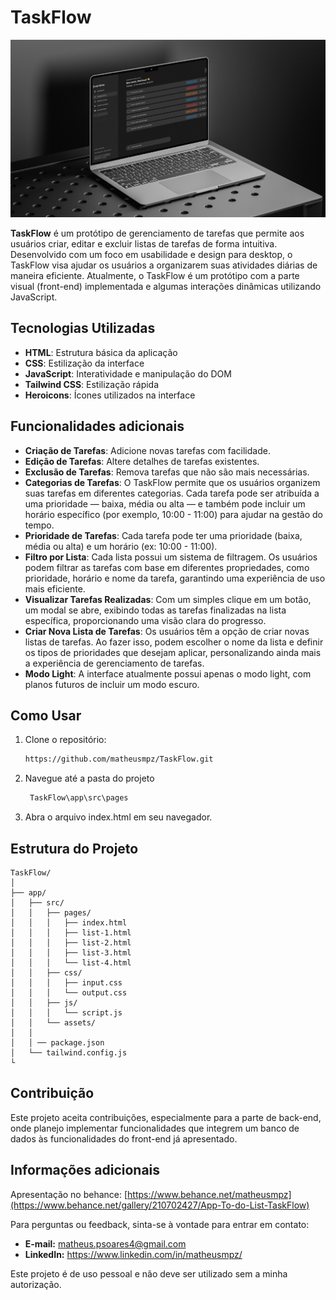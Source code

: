 # TaskFlow

![Capa da Aplicação](src/assets/readme/hero.png)

**TaskFlow** é um protótipo de gerenciamento de tarefas que permite aos usuários criar, editar e excluir listas de tarefas de forma intuitiva. Desenvolvido com um foco em usabilidade e design para desktop, o TaskFlow visa ajudar os usuários a organizarem suas atividades diárias de maneira eficiente. Atualmente, o TaskFlow é um protótipo com a parte visual (front-end) implementada e algumas interações dinâmicas utilizando JavaScript.

## Tecnologias Utilizadas

- **HTML**: Estrutura básica da aplicação
- **CSS**: Estilização da interface
- **JavaScript**: Interatividade e manipulação do DOM
- **Tailwind CSS**: Estilização rápida
- **Heroicons**: Ícones utilizados na interface

## Funcionalidades adicionais

- **Criação de Tarefas**: Adicione novas tarefas com facilidade.
- **Edição de Tarefas**: Altere detalhes de tarefas existentes.
- **Exclusão de Tarefas**: Remova tarefas que não são mais necessárias.
- **Categorias de Tarefas**: O TaskFlow permite que os usuários organizem suas tarefas em diferentes categorias. Cada tarefa pode ser atribuída a uma prioridade — baixa, média ou alta — e também pode incluir um horário específico (por exemplo, 10:00 - 11:00) para ajudar na gestão do tempo.
- **Prioridade de Tarefas**: Cada tarefa pode ter uma prioridade (baixa, média ou alta) e um horário (ex: 10:00 - 11:00).
- **Filtro por Lista**: Cada lista possui um sistema de filtragem. Os usuários podem filtrar as tarefas com base em diferentes propriedades, como prioridade, horário e nome da tarefa, garantindo uma experiência de uso mais eficiente.
- **Visualizar Tarefas Realizadas**: Com um simples clique em um botão, um modal se abre, exibindo todas as tarefas finalizadas na lista específica, proporcionando uma visão clara do progresso.
- **Criar Nova Lista de Tarefas**: Os usuários têm a opção de criar novas listas de tarefas. Ao fazer isso, podem escolher o nome da lista e definir os tipos de prioridades que desejam aplicar, personalizando ainda mais a experiência de gerenciamento de tarefas.
- **Modo Light**: A interface atualmente possui apenas o modo light, com planos futuros de incluir um modo escuro.

## Como Usar

1. Clone o repositório:
   ```bash
   https://github.com/matheusmpz/TaskFlow.git

2. Navegue até a pasta do projeto
   ```bash
    TaskFlow\app\src\pages

3. Abra o arquivo index.html em seu navegador.

## Estrutura do Projeto
```
TaskFlow/
│
├── app/
│   ├── src/
│   │   ├── pages/
│   │   │   ├── index.html
│   │   │   ├── list-1.html
│   │   │   ├── list-2.html
│   │   │   ├── list-3.html
│   │   │   └── list-4.html
│   │   ├── css/
│   │   │   ├── input.css
│   │   │   └── output.css
│   │   ├── js/
│   │   │   └── script.js
│   │   └── assets/
│   │
│   │ ── package.json
│   └── tailwind.config.js
└
```

## Contribuição
Este projeto aceita contribuições, especialmente para a parte de back-end, onde planejo implementar funcionalidades que integrem um banco de dados às funcionalidades do front-end já apresentado.

## Informações adicionais
Apresentação no behance: [https://www.behance.net/matheusmpz](https://www.behance.net/gallery/210702427/App-To-do-List-TaskFlow)

Para perguntas ou feedback, sinta-se à vontade para entrar em contato:
- **E-mail:** matheus.psoares4@gmail.com
- **LinkedIn:** https://www.linkedin.com/in/matheusmpz/

Este projeto é de uso pessoal e não deve ser utilizado sem a minha autorização.
